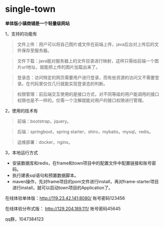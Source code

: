 # single-town
**单体版小镇商铺是一个轻量级网站**

1，支持的功能有
>文件上传：用户可以将自己图片或文件在前端上传，java后台对上传后的文件保存至服务器。

>文件下载：java能对服务器上的文件目录进行映射，这样只需给前端一个图片url地址，就能把上传的图片加载出来了。

>登录态：访问特定的网页需要用户进行登录，而有些资源的访问又不需要登录。在代码里仅仅几行就能实现登录态的判断。

>权限管理：前后端交互使用的是接口方式，对不同等级的用户能调用的接口权限也是不一样的。仅需一个注解就能对用户的接口权限进行管理。

2，使用的技术有
> 前端：bootstrap，jquery。

>后端：springboot，spring starter，shiro，mybatis，mysql，redis。

>运维部署：docker，nginx。

3，本地运行方式
* 安装数据库和redis，在frame和town项目中的配置文件中配置链接和账号密码。
* 执行建表sql语句和预置数据脚本。
* maven操作，先对frame项目的pom文件进行install，再对frame-starter项目进行install，就可以启动town项目的Application了。

在线体验单体版：http://119.23.42.141:8080/ 账号密码123456

在线体验分布式版： http://129.204.189.111/ 账号密码45645

qq群，1047384123
